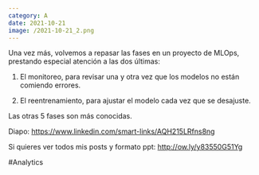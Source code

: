 ```yaml
--- 
category: A 
date: 2021-10-21 
image: /2021-10-21_2.png 
--- 
```


Una vez más, volvemos a repasar las fases en un proyecto de MLOps, prestando especial atención a las dos últimas:

1) El monitoreo, para revisar una y otra vez que los modelos no están comiendo errores. 

2) El reentrenamiento, para ajustar el modelo cada vez que se desajuste. 

Las otras 5 fases son más conocidas. 

Diapo: https://www.linkedin.com/smart-links/AQH215LRfns8ng

Si quieres ver todos mis posts y formato ppt: http://ow.ly/y83550G51Yg

#Analytics